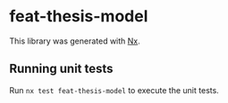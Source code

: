 # feat-thesis-model

This library was generated with [Nx](https://nx.dev).

## Running unit tests

Run `nx test feat-thesis-model` to execute the unit tests.

